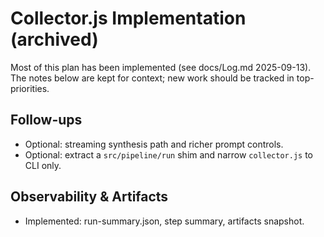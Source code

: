 # Collector.js Implementation (archived)

Most of this plan has been implemented (see docs/Log.md 2025-09-13). The notes below are kept for context; new work should be tracked in top-priorities.

## Follow-ups
- Optional: streaming synthesis path and richer prompt controls.
- Optional: extract a `src/pipeline/run` shim and narrow `collector.js` to CLI only.

## Observability & Artifacts
- Implemented: run-summary.json, step summary, artifacts snapshot.

